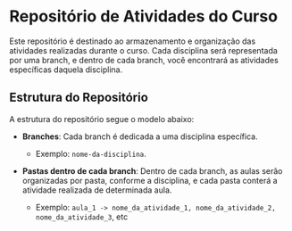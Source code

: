 # Repositório de Atividades do Curso

Este repositório é destinado ao armazenamento e organização das atividades realizadas durante o curso. Cada disciplina será representada por uma branch, e dentro de cada branch, você encontrará as atividades específicas daquela disciplina.

## Estrutura do Repositório

A estrutura do repositório segue o modelo abaixo:

- **Branches**: Cada branch é dedicada a uma disciplina específica.
  - Exemplo: `nome-da-disciplina`.
  
- **Pastas dentro de cada branch**: Dentro de cada branch, as aulas serão organizadas por pasta, conforme a disciplina, e cada pasta conterá a atividade realizada de determinada aula.
  - Exemplo: `aula_1 -> nome_da_atividade_1, nome_da_atividade_2, nome_da_atividade_3`, etc

